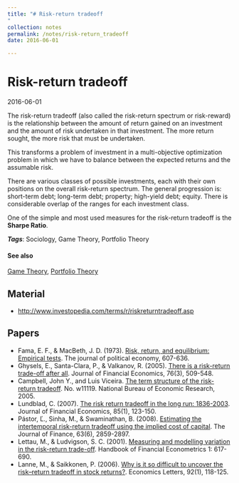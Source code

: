 ```yaml
---
title: "# Risk-return tradeoff
"
collection: notes
permalink: /notes/risk-return_tradeoff
date: 2016-06-01

---
```


# Risk-return tradeoff

2016-06-01

The risk-return tradeoff (also called the risk-return spectrum or risk-reward) is the relationship between the amount of return gained on an investment and the amount of risk undertaken in that investment. The more return sought, the more risk that must be undertaken.

This transforms a problem of investment in a multi-objective optimization problem in which we have to balance between the expected returns and the assumable risk.

There are various classes of possible investments, each with their own positions on the overall risk-return spectrum. The general progression is: short-term debt; long-term debt; property; high-yield debt; equity. There is considerable overlap of the ranges for each investment class.

One of the simple and most used measures for the risk-return tradeoff is the **Sharpe Ratio**.

***Tags***: Sociology, Game Theory, Portfolio Theory

#### See also
[Game Theory](/notes/game_theory), [Portfolio Theory](/notes/portfolio_theory)

## Material
* http://www.investopedia.com/terms/r/riskreturntradeoff.asp

## Papers
* Fama, E. F., & MacBeth, J. D. (1973). [Risk, return, and equilibrium: Empirical tests](http://www.eco.sdu.edu.cn/jrtzx/uploadfile/pdf/empiricalfinance/01.pdf). The journal of political economy, 607-636.
* Ghysels, E., Santa-Clara, P., & Valkanov, R. (2005). [There is a risk-return trade-off after all](https://www.researchgate.net/profile/Pedro_Santa-Clara/publication/5004752_There_is_a_Risk-Return_Tradeoff_After_All/links/00b7d5200ccc72c648000000.pdf). Journal of Financial Economics, 76(3), 509-548.
* Campbell, John Y., and Luis Viceira. [The term structure of the risk-return tradeoff](http://scholar.harvard.edu/files/campbell/files/cv_termstructure_riskreturn.pdf). No. w11119. National Bureau of Economic Research, 2005.
* Lundblad, C. (2007). [The risk return tradeoff in the long run: 1836-2003](http://down.cenet.org.cn/upfile/36/200811711430178.pdf). Journal of Financial Economics, 85(1), 123-150.
* Pástor, Ľ., Sinha, M., & Swaminathan, B. (2008). [Estimating the intertemporal risk-return tradeoff using the implied cost of capital](http://citeseerx.ist.psu.edu/viewdoc/download?doi=10.1.1.445.1320&rep=rep1&type=pdf). The Journal of Finance, 63(6), 2859-2897.
* Lettau, M., & Ludvigson, S. C. (2001). [Measuring and modelling variation in the risk-return trade-off](http://faculty.haas.berkeley.edu/lettau/papers/handbook.pdf). Handbook of Financial Econometrics 1: 617-690.
* Lanne, M., & Saikkonen, P. (2006). [Why is it so difficult to uncover the risk–return tradeoff in stock returns?](https://www.researchgate.net/profile/Markku_Lanne/publication/222543318_Why_is_it_so_difficult_to_uncover_the_riskreturn_tradeoff_in_stock_returns/links/0c960517a541042a10000000.pdf). Economics Letters, 92(1), 118-125.



